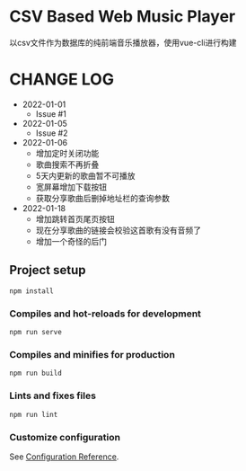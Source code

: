 # CSV Based Web Music Player
以csv文件作为数据库的纯前端音乐播放器，使用vue-cli进行构建

# CHANGE LOG
* 2022-01-01
    * Issue #1
* 2022-01-05
    * Issue #2
* 2022-01-06
    * 增加定时关闭功能
    * 歌曲搜索不再折叠
    * 5天内更新的歌曲暂不可播放
    * 宽屏幕增加下载按钮
    * 获取分享歌曲后删掉地址栏的查询参数
* 2022-01-18
    * 增加跳转首页尾页按钮
    * 现在分享歌曲的链接会校验这首歌有没有音频了
    * 增加一个奇怪的后门

## Project setup
```
npm install
```

### Compiles and hot-reloads for development
```
npm run serve
```

### Compiles and minifies for production
```
npm run build
```

### Lints and fixes files
```
npm run lint
```

### Customize configuration
See [Configuration Reference](https://cli.vuejs.org/config/).
